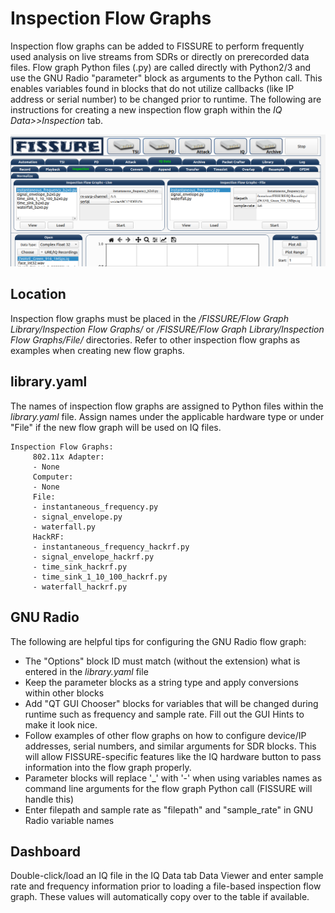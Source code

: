# Inspection Flow Graphs

Inspection flow graphs can be added to FISSURE to perform frequently used analysis on live streams from SDRs or directly on prerecorded data files. Flow graph Python files (.py) are called directly with Python2/3 and use the GNU Radio "parameter" block as arguments to the Python call. This enables variables found in blocks that do not utilize callbacks (like IP address or serial number) to be changed prior to runtime. The following are instructions for creating a new inspection flow graph within the _IQ Data>>Inspection_ tab.

![inspection1](../Images/inspection1.png)

## Location

Inspection flow graphs must be placed in the _/FISSURE/Flow Graph Library/Inspection Flow Graphs/_ or _/FISSURE/Flow Graph Library/Inspection Flow Graphs/File/_ directories. Refer to other inspection flow graphs as examples when creating new flow graphs. 

## library.yaml
The names of inspection flow graphs are assigned to Python files within the _library.yaml_ file. Assign names under the applicable hardware type or under "File" if the new flow graph will be used on IQ files. 
```
Inspection Flow Graphs:
     802.11x Adapter:
     - None
     Computer:
     - None
     File:
     - instantaneous_frequency.py
     - signal_envelope.py
     - waterfall.py
     HackRF:
     - instantaneous_frequency_hackrf.py
     - signal_envelope_hackrf.py
     - time_sink_hackrf.py
     - time_sink_1_10_100_hackrf.py
     - waterfall_hackrf.py
```

## GNU Radio

The following are helpful tips for configuring the GNU Radio flow graph:
- The "Options" block ID must match (without the extension) what is entered in the _library.yaml_ file
- Keep the parameter blocks as a string type and apply conversions within other blocks
- Add "QT GUI Chooser" blocks for variables that will be changed during runtime such as frequency and sample rate. Fill out the GUI Hints to make it look nice.
- Follow examples of other flow graphs on how to configure device/IP addresses, serial numbers, and similar arguments for SDR blocks. This will allow FISSURE-specific features like the IQ hardware button to pass information into the flow graph properly.
- Parameter blocks will replace '_' with '-' when using variables names as command line arguments for the flow graph Python call (FISSURE will handle this)
- Enter filepath and sample rate as "filepath" and "sample_rate" in GNU Radio variable names

## Dashboard

Double-click/load an IQ file in the IQ Data tab Data Viewer and enter sample rate and frequency information prior to loading a file-based inspection flow graph. These values will automatically copy over to the table if available.
